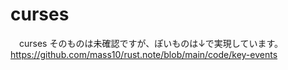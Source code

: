 # curses
　curses そのものは未確認ですが、ぽいものは↓で実現しています。  
  https://github.com/mass10/rust.note/blob/main/code/key-events
